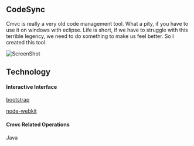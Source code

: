 ## CodeSync

Cmvc is really a very old code management tool. What a pity, if you have to use it on windows with eclipse. Life is short, if we have to struggle with this terrible legency, we need to do something to make us feel better. So I created this tool.

![ScreenShot](https://raw.github.com/lnx/codesync/master/demo/demo.png)

## Technology

#### Interactive Interface

[bootstrap](http://getbootstrap.com/)

[node-webkit](https://github.com/rogerwang/node-webkit)

#### Cmvc Related Operations

Java
